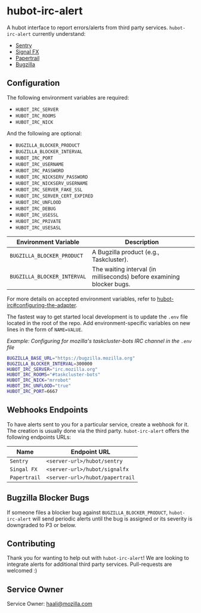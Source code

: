# hubot-irc-alert

A hubot interface to report errors/alerts from third party services. `hubot-irc-alert` currently understand:

* [Sentry](https://sentry.io/) 
* [Signal FX](https://signalfx.com/)
* [Papertrail](https://papertrailapp.com/)
* [Bugzilla](https://bugzilla.mozilla.org/)

## Configuration

The following environment variables are required:

* `HUBOT_IRC_SERVER`
* `HUBOT_IRC_ROOMS`
* `HUBOT_IRC_NICK`

And the following are optional:

* `BUGZILLA_BLOCKER_PRODUCT`
* `BUGZILLA_BLOCKER_INTERVAL`
* `HUBOT_IRC_PORT`
* `HUBOT_IRC_USERNAME`
* `HUBOT_IRC_PASSWORD`
* `HUBOT_IRC_NICKSERV_PASSWORD`
* `HUBOT_IRC_NICKSERV_USERNAME`
* `HUBOT_IRC_SERVER_FAKE_SSL`
* `HUBOT_IRC_SERVER_CERT_EXPIRED`
* `HUBOT_IRC_UNFLOOD`
* `HUBOT_IRC_DEBUG`
* `HUBOT_IRC_USESSL`
* `HUBOT_IRC_PRIVATE`
* `HUBOT_IRC_USESASL`

| Environment Variable | Description |
| -------------------- | ----------- |
| `BUGZILLA_BLOCKER_PRODUCT` | A Bugzilla product (e.g., Taskcluster). |
| `BUGZILLA_BLOCKER_INTERVAL` | The waiting interval (in milliseconds) before examining blocker bugs.

For more details on accepted environment variables, refer
to [hubot-irc#configuring-the-adapter](https://github.com/nandub/hubot-irc/blob/master/README.md#configuring-the-adapter).

The fastest way to get started local development is to update the `.env` file located in the root of the repo.
Add environment-specific variables on new lines in the form of `NAME=VALUE`.

_Example: Configuring for mozilla's taskcluster-bots IRC channel in the `.env` file_

```bash
BUGZILLA_BASE_URL="https://bugzilla.mozilla.org"
BUGZILLA_BLOCKER_INTERVAL=300000
HUBOT_IRC_SERVER="irc.mozilla.org"
HUBOT_IRC_ROOMS="#taskcluster-bots"
HUBOT_IRC_NICK="mrrobot"
HUBOT_IRC_UNFLOOD="true"
HUBOT_IRC_PORT=6667
```

## Webhooks Endpoints

To have alerts sent to you for a particular service, create a webhook for it. The creation is usually done
via the third party. `hubot-irc-alert` offers the following endpoints URLs:

| Name | Endpoint URL | 
| ---- | ----------- |
| `Sentry` | `<server-url>/hubot/sentry` |
| `Singal FX` | `<server-url>/hubot/signalfx` |
| `Papertrail` | `<server-url>/hubot/papertrail` |

## Bugzilla Blocker Bugs

If someone files a blocker bug against `BUGZILLA_BLOCKER_PRODUCT`, `hubot-irc-alert` will send periodic alerts until the bug is assigned or its severity is downgraded to P3 or below.

## Contributing

Thank you for wanting to help out with `hubot-irc-alert`! We are looking to integrate alerts for additional
third party services. Pull-requests are welcomed :)

## Service Owner

Service Owner: haali@mozilla.com
